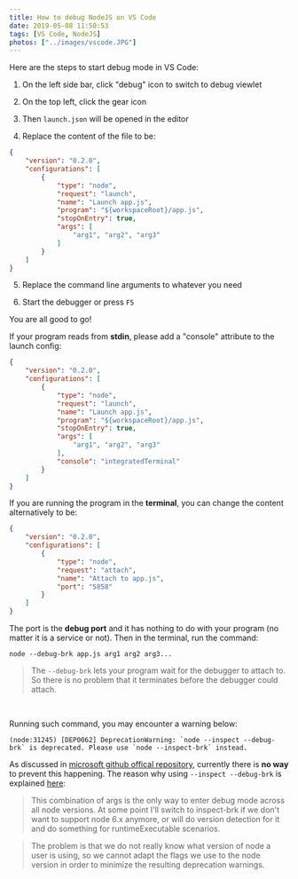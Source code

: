 ```yaml
---
title: How to debug NodeJS on VS Code
date: 2019-05-08 11:50:53
tags: [VS Code, NodeJS]
photos: ["../images/vscode.JPG"]
---
```

Here are the steps to start debug mode in VS Code:

1. On the left side bar, click "debug" icon to switch to debug viewlet

2. On the top left, click the gear icon

3. Then `launch.json` will be opened in the editor

4. Replace the content of the file to be:
<!-- more -->
```json
{
	"version": "0.2.0",
	"configurations": [
		{
			"type": "node",
			"request": "launch",
			"name": "Launch app.js",
			"program": "${workspaceRoot}/app.js",
			"stopOnEntry": true,
			"args": [
				"arg1", "arg2", "arg3"
			]
		}
	]
}
```

5. Replace the command line arguments to whatever you need

6. Start the debugger or press `F5`

You are all good to go!

If your program reads from **stdin**, please add a "console" attribute to the launch config:
```json
{
	"version": "0.2.0",
	"configurations": [
		{
			"type": "node",
			"request": "launch",
			"name": "Launch app.js",
			"program": "${workspaceRoot}/app.js",
			"stopOnEntry": true,
			"args": [
				"arg1", "arg2", "arg3"
			],
			"console": "integratedTerminal"
		}
	]
}
```

If you are running the program in the **terminal**, you can change the content alternatively to be:
```json
{
	"version": "0.2.0",
	"configurations": [
		{
			"type": "node",
			"request": "attach",
			"name": "Attach to app.js",
			"port": "5858"
		}
	]
}
```
The port is the **debug port** and it has nothing to do with your program (no matter it is a service or not). Then in the terminal, run the command:
```shell
node --debug-brk app.js arg1 arg2 arg3...
```
>The `--debug-brk` lets your program wait for the debugger to attach to. So there is no problem that it terminates before the debugger could attach.

</br>

Running such command, you may encounter a warning below:
```
(node:31245) [DEP0062] DeprecationWarning: `node --inspect --debug-brk` is deprecated. Please use `node --inspect-brk` instead.     
```
As discussed in [microsoft github offical repository](https://github.com/Microsoft/vscode/issues/32529), currently there is **no way** to prevent this happening. The reason why using `--inspect --debug-brk` is explained [here](https://github.com/microsoft/vscode/issues/27731):
>This combination of args is the only way to enter debug mode across all node versions. At some point I'll switch to inspect-brk if we don't want to support node 6.x anymore, or will do version detection for it and do something for runtimeExecutable scenarios.

>The problem is that we do not really know what version of node a user is using, so we cannot adapt the flags we use to the node version in order to minimize the resulting deprecation warnings.

